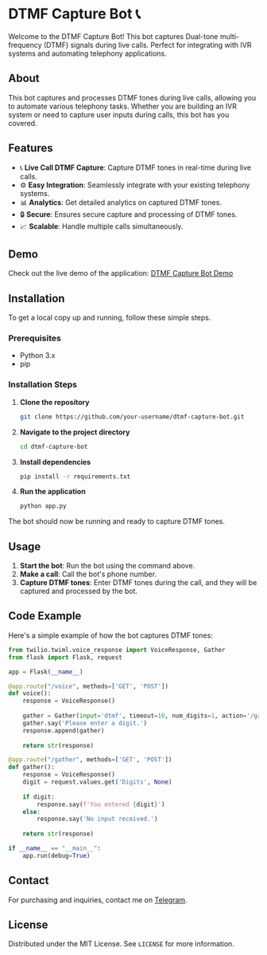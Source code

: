 # DTMF Capture Bot 📞

Welcome to the DTMF Capture Bot! This bot captures Dual-tone multi-frequency (DTMF) signals during live calls. Perfect for integrating with IVR systems and automating telephony applications.

## About

This bot captures and processes DTMF tones during live calls, allowing you to automate various telephony tasks. Whether you are building an IVR system or need to capture user inputs during calls, this bot has you covered.

## Features

- 📞 **Live Call DTMF Capture**: Capture DTMF tones in real-time during live calls.
- ⚙️ **Easy Integration**: Seamlessly integrate with your existing telephony systems.
- 📊 **Analytics**: Get detailed analytics on captured DTMF tones.
- 🔒 **Secure**: Ensures secure capture and processing of DTMF tones.
- 📈 **Scalable**: Handle multiple calls simultaneously.

## Demo

Check out the live demo of the application: [DTMF Capture Bot Demo](https://t.me/witchvoip_bot)

## Installation

To get a local copy up and running, follow these simple steps.

### Prerequisites

- Python 3.x
- pip

### Installation Steps

1. **Clone the repository**

    ```bash
    git clone https://github.com/your-username/dtmf-capture-bot.git
    ```

2. **Navigate to the project directory**

    ```bash
    cd dtmf-capture-bot
    ```

3. **Install dependencies**

    ```bash
    pip install -r requirements.txt
    ```

4. **Run the application**

    ```bash
    python app.py
    ```

The bot should now be running and ready to capture DTMF tones.

## Usage

1. **Start the bot**: Run the bot using the command above.
2. **Make a call**: Call the bot's phone number.
3. **Capture DTMF tones**: Enter DTMF tones during the call, and they will be captured and processed by the bot.

## Code Example

Here's a simple example of how the bot captures DTMF tones:

```python name=app.py
from twilio.twiml.voice_response import VoiceResponse, Gather
from flask import Flask, request

app = Flask(__name__)

@app.route("/voice", methods=['GET', 'POST'])
def voice():
    response = VoiceResponse()
    
    gather = Gather(input='dtmf', timeout=10, num_digits=1, action='/gather')
    gather.say('Please enter a digit.')
    response.append(gather)
    
    return str(response)

@app.route("/gather", methods=['GET', 'POST'])
def gather():
    response = VoiceResponse()
    digit = request.values.get('Digits', None)
    
    if digit:
        response.say(f'You entered {digit}')
    else:
        response.say('No input received.')
    
    return str(response)

if __name__ == "__main__":
    app.run(debug=True)
```

## Contact

For purchasing and inquiries, contact me on [Telegram](https://t.me/WitchShopHub).

## License

Distributed under the MIT License. See `LICENSE` for more information.

<!---
your-username/dtmf-capture-bot is a ✨ special ✨ repository because its `README.md` (this file) appears on your GitHub profile.
You can click the Preview link to take a look at your changes.
--->
